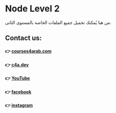 # Node Level 2

من هنا يُمكنك تحميل  جميع الملفات الخاصة بالمستوى الثاتى.


## Contact us:
#### 👉 [courses4arab.com](https://courses4arab.com/)
#### 👉 [c4a.dev](https://c4a.dev/)
#### 👉 [YouTube](https://www.youtube.com/channel/UCs8PwUcH93uchrEZkB8ltNw)
#### 👉 [facebook](https://www.facebook.com/courses4arab)
#### 👉 [instagram](https://www.instagram.com/ali__elrayes)


 


 
